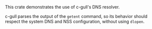 This crate demonstrates the use of c-gull's DNS resolver.

c-gull parses the output of the `getent` command, so its behavior should
respect the system DNS and NSS configuration, without using `dlopen`.
